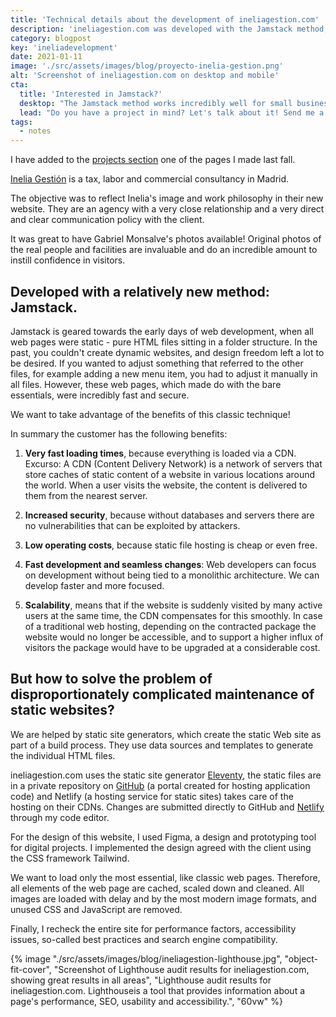 ```yaml
---
title: 'Technical details about the development of ineliagestion.com'
description: 'ineliagestion.com was developed with the Jamstack method, like in the early days of web development, when all web pages were static.'
category: blogpost
key: 'ineliadevelopment'
date: 2021-01-11
image: './src/assets/images/blog/proyecto-inelia-gestion.png'
alt: 'Screenshot of ineliagestion.com on desktop and mobile'
cta:
  title: 'Interested in Jamstack?'
  desktop: "The Jamstack method works incredibly well for small business websites. I am really passionate about this development philosophy, so I'm happy to tell you all about it!"
  lead: "Do you have a project in mind? Let's talk about it! Send me a mail at [hola@lenesaile.com](mailto:hola@lenesaile.com)."
tags:
  - notes
---
```


I have added to the [projects section](/en/projects/) one of the pages I made last fall.

[Inelia Gestión](https://www.ineliagestion.com/) is a tax, labor and commercial consultancy in Madrid.

The objective was to reflect Inelia's image and work philosophy in their new website. They are an agency with a very close relationship and a very direct and clear communication policy with the client.

It was great to have Gabriel Monsalve's photos available! Original photos of the real people and facilities are invaluable and do an incredible amount to instill confidence in visitors.

## Developed with a relatively new method: Jamstack.

Jamstack is geared towards the early days of web development, when all web pages were static - pure HTML files sitting in a folder structure. In the past, you couldn't create dynamic websites, and design freedom left a lot to be desired. If you wanted to adjust something that referred to the other files, for example adding a new menu item, you had to adjust it manually in all files. However, these web pages, which made do with the bare essentials, were incredibly fast and secure.

We want to take advantage of the benefits of this classic technique!

In summary the customer has the following benefits:

1. **Very fast loading times**, because everything is loaded via a CDN. Excurso: A CDN (Content Delivery Network) is a network of servers that store caches of static content of a website in various locations around the world. When a user visits the website, the content is delivered to them from the nearest server.

2. **Increased security**, because without databases and servers there are no vulnerabilities that can be exploited by attackers.

3. **Low operating costs**, because static file hosting is cheap or even free.

4. **Fast development and seamless changes**: Web developers can focus on development without being tied to a monolithic architecture. We can develop faster and more focused.

5. **Scalability**, means that if the website is suddenly visited by many active users at the same time, the CDN compensates for this smoothly. In case of a traditional web hosting, depending on the contracted package the website would no longer be accessible, and to support a higher influx of visitors the package would have to be upgraded at a considerable cost.

## But how to solve the problem of disproportionately complicated maintenance of static websites?

We are helped by static site generators, which create the static Web site as part of a build process. They use data sources and templates to generate the individual HTML files.

ineliagestion.com uses the static site generator [Eleventy](https://www.11ty.dev/), the static files are in a private repository on [GitHub](https://github.com/) (a portal created for hosting application code) and Netlify (a hosting service for static sites) takes care of the hosting on their CDNs. Changes are submitted directly to GitHub and [Netlify](https://www.netlify.com/) through my code editor.

For the design of this website, I used Figma, a design and prototyping tool for digital projects. I implemented the design agreed with the client using the CSS framework Tailwind.

We want to load only the most essential, like classic web pages. Therefore, all elements of the web page are cached, scaled down and cleaned. All images are loaded with delay and by the most modern image formats, and unused CSS and JavaScript are removed.

Finally, I recheck the entire site for performance factors, accessibility issues, so-called best practices and search engine compatibility.

{% image "./src/assets/images/blog/ineliagestion-lighthouse.jpg", "object-fit-cover", "Screenshot of Lighthouse audit results for ineliagestion.com, showing great results in all areas", "Lighthouse audit results for ineliagestion.com. Lighthouseis a tool that provides information about a page's performance, SEO, usability and accessibility.", "60vw" %}
